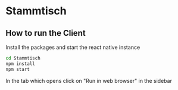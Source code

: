 # Stammtisch

## How to run the Client

Install the packages and start the react native instance

```sh
cd Stammtisch
npm install
npm start
```

In the tab which opens click on "Run in web browser" in the sidebar
